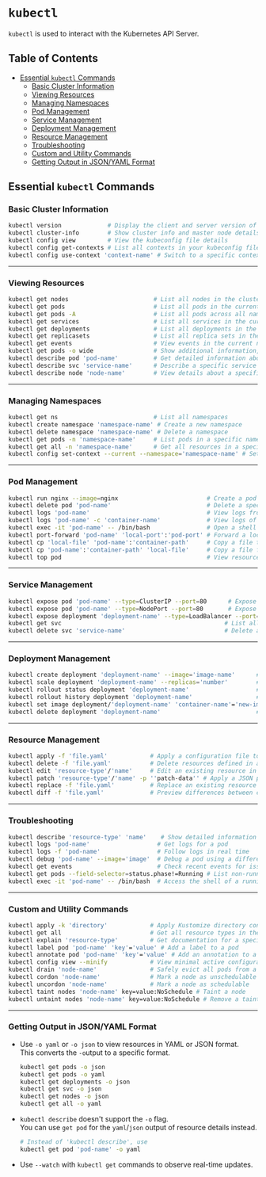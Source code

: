 # `kubectl`
`kubectl` is used to interact with the Kubernetes API Server.  

## Table of Contents
* [Essential `kubectl` Commands](#essential-kubectl-commands) 
    * [Basic Cluster Information](#basic-cluster-information) 
    * [Viewing Resources](#viewing-resources) 
    * [Managing Namespaces](#managing-namespaces) 
    * [Pod Management](#pod-management) 
    * [Service Management](#service-management) 
    * [Deployment Management](#deployment-management) 
    * [Resource Management](#resource-management) 
    * [Troubleshooting](#troubleshooting) 
    * [Custom and Utility Commands](#custom-and-utility-commands) 
    * [Getting Output in JSON/YAML Format](#getting-output-in-jsonyaml-format) 


## Essential `kubectl` Commands

### Basic Cluster Information
```bash
kubectl version             # Display the client and server version of Kubernetes
kubectl cluster-info        # Show cluster info and master node details
kubectl config view         # View the kubeconfig file details
kubectl config get-contexts # List all contexts in your kubeconfig file
kubectl config use-context 'context-name' # Switch to a specific context
```

---

### Viewing Resources
```bash
kubectl get nodes                        # List all nodes in the cluster
kubectl get pods                         # List all pods in the current namespace
kubectl get pods -A                      # List all pods across all namespaces
kubectl get services                     # List all services in the current namespace
kubectl get deployments                  # List all deployments in the current namespace
kubectl get replicasets                  # List all replica sets in the current namespace
kubectl get events                       # View events in the current namespace
kubectl get pods -o wide                 # Show additional information, such as node name
kubectl describe pod 'pod-name'          # Get detailed information about a specific pod
kubectl describe svc 'service-name'      # Describe a specific service
kubectl describe node 'node-name'        # View details about a specific node
```

---

### Managing Namespaces
```bash
kubectl get ns                           # List all namespaces
kubectl create namespace 'namespace-name' # Create a new namespace
kubectl delete namespace 'namespace-name' # Delete a namespace
kubectl get pods -n 'namespace-name'     # List pods in a specific namespace
kubectl get all -n 'namespace-name'      # Get all resources in a specific namespace
kubectl config set-context --current --namespace='namespace-name' # Set default namespace for context
```

---

### Pod Management
```bash
kubectl run nginx --image=nginx                         # Create a pod named "nginx" with an nginx container
kubectl delete pod 'pod-name'                           # Delete a specific pod
kubectl logs 'pod-name'                                 # View logs from a specific pod
kubectl logs 'pod-name' -c 'container-name'             # View logs of a specific container in a pod
kubectl exec -it 'pod-name' -- /bin/bash                # Open a shell inside a running pod
kubectl port-forward 'pod-name' 'local-port':'pod-port' # Forward a local port to a pod's port
kubectl cp 'local-file' 'pod-name':'container-path'     # Copy a file to a pod
kubectl cp 'pod-name':'container-path' 'local-file'     # Copy a file from a pod to local
kubectl top pod                                         # View resource usage (CPU/Memory) for pods
```

---

### Service Management
```bash
kubectl expose pod 'pod-name' --type=ClusterIP --port=80      # Expose a pod as a service with ClusterIP
kubectl expose pod 'pod-name' --type=NodePort --port=80       # Expose a pod as a service with NodePort
kubectl expose deployment 'deployment-name' --type=LoadBalancer --port=80 # Expose a deployment as LoadBalancer
kubectl get svc                                              # List all services in the namespace
kubectl delete svc 'service-name'                            # Delete a specific service
```

---

### Deployment Management
```bash
kubectl create deployment 'deployment-name' --image='image-name'      # Create a new deployment
kubectl scale deployment 'deployment-name' --replicas='number'        # Scale deployment to a specific number of replicas
kubectl rollout status deployment 'deployment-name'                   # Check rollout status of a deployment
kubectl rollout history deployment 'deployment-name'                  # View rollout history of a deployment
kubectl set image deployment/'deployment-name' 'container-name'='new-image' # Update container image
kubectl delete deployment 'deployment-name'                           # Delete a specific deployment
```

---

### Resource Management
```bash
kubectl apply -f 'file.yaml'            # Apply a configuration file to create or update resources
kubectl delete -f 'file.yaml'           # Delete resources defined in a configuration file
kubectl edit 'resource-type'/'name'     # Edit an existing resource in place
kubectl patch 'resource-type'/'name' -p ''patch-data'' # Apply a JSON patch to a resource
kubectl replace -f 'file.yaml'          # Replace an existing resource with a new configuration
kubectl diff -f 'file.yaml'             # Preview differences between current and updated configurations
```

---

### Troubleshooting
```bash
kubectl describe 'resource-type' 'name'    # Show detailed information about a resource
kubectl logs 'pod-name'                   # Get logs for a pod
kubectl logs -f 'pod-name'                # Follow logs in real time
kubectl debug 'pod-name' --image='image'  # Debug a pod using a different container image
kubectl get events                        # Check recent events for issues
kubectl get pods --field-selector=status.phase!=Running # List non-running pods
kubectl exec -it 'pod-name' -- /bin/bash  # Access the shell of a running pod
```

---

### Custom and Utility Commands
```bash
kubectl apply -k 'directory'            # Apply Kustomize directory configurations
kubectl get all                         # Get all resource types in the namespace
kubectl explain 'resource-type'         # Get documentation for a specific resource type
kubectl label pod 'pod-name' 'key'='value' # Add a label to a pod
kubectl annotate pod 'pod-name' 'key'='value' # Add an annotation to a pod
kubectl config view --minify            # View minimal active configuration details
kubectl drain 'node-name'               # Safely evict all pods from a node
kubectl cordon 'node-name'              # Mark a node as unschedulable
kubectl uncordon 'node-name'            # Mark a node as schedulable
kubectl taint nodes 'node-name' key=value:NoSchedule # Taint a node
kubectl untaint nodes 'node-name' key=value:NoSchedule # Remove a taint from a node
```

---

### Getting Output in JSON/YAML Format 

* Use `-o yaml` or `-o json` to view resources in YAML or JSON format.  
  This converts the `-o`utput to a specific format.  
  ```bash
  kubectl get pods -o json
  kubectl get pods -o yaml
  kubectl get deployments -o json
  kubectl get svc -o json
  kubectl get nodes -o json
  kubectl get all -o yaml
  ```
* `kubectl describe` doesn't support the `-o` flag.  
  You can use `get pod` for the `yaml`/`json` output of resource details instead.  
  ```bash
  # Instead of 'kubectl describe', use 
  kubectl get pod 'pod-name' -o yaml
  ```
* Use `--watch` with `kubectl get` commands to observe real-time updates.

